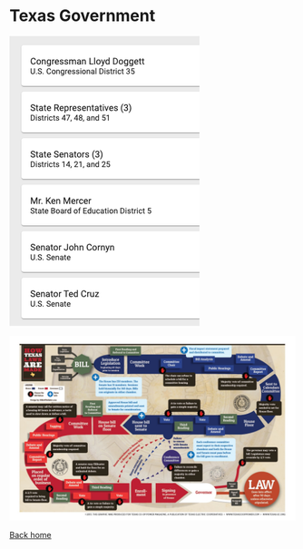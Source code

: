 # Texas Government

![Texas Government Officials](./assets/TexasGov.png)

![Texas Laws in the Making](./assets/Texas-laws-in-the-making.jpg)

[Back home](../README.md)
